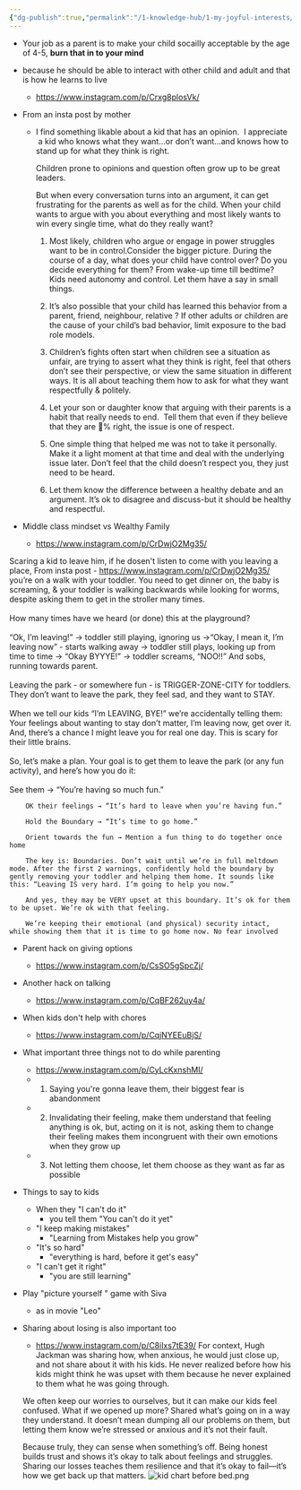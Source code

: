 ```yaml
---
{"dg-publish":true,"permalink":"/1-knowledge-hub/1-my-joyful-interests/parenting/parenting/","noteIcon":""}
---
```


- Your job as a parent is to make your child socailly acceptable by the age of 4-5, **burn that in to your mind**
- because he should be able to interact with other child and adult and that is how he learns to live
	- https://www.instagram.com/p/Crxg8plosVk/


- From an insta post by mother
	- I find something likable about a kid that has an opinion.  I appreciate  a kid who knows what they want…or don’t want…and knows how to stand up for what they think is right.  
  
		Children prone to opinions and question often grow up to be great leaders.    
	  
		But when every conversation turns into an argument, it can get frustrating for the parents as well as for the child. When your child wants to argue with you about everything and most likely wants to win every single time, what do they really want?  
		  
		1. Most likely, children who argue or engage in power struggles want to be in control.Consider the bigger picture. During the course of a day, what does your child have control over? Do you decide everything for them? From wake-up time till bedtime? Kids need autonomy and control. Let them have a say in small things.  
		  
		2. It’s also possible that your child has learned this behavior from a parent, friend, neighbour, relative ? If other adults or children are the cause of your child’s bad behavior, limit exposure to the bad role models.  
		  
		3. Children’s fights often start when children see a situation as unfair, are trying to assert what they think is right, feel that others don’t see their perspective, or view the same situation in different ways. It is all about teaching them how to ask for what they want respectfully & politely.  
		  
		4. Let your son or daughter know that arguing with their parents is a habit that really needs to end.  Tell them that even if they believe that they are 💯% right, the issue is one of respect.  
		  
		5. One simple thing that helped me was not to take it personally. Make it a light moment at that time and deal with the underlying issue later. Don’t feel that the child doesn’t respect you, they just need to be heard.  
		  
		6. Let them know the difference between a healthy debate and an argument. It’s ok to disagree and discuss-but it should be healthy and respectful.



- Middle class mindset vs Wealthy Family
	- https://www.instagram.com/p/CrDwjO2Mg35/


Scaring a kid to leave him, if he dosen't listen to come with you leaving a place, From insta post
			-  https://www.instagram.com/p/CrDwjO2Mg35/
		you’re on a walk with your toddler. You need to get dinner on, the baby is screaming, & your toddler is walking backwards while looking for worms, despite asking them to get in the stroller many times. ⁠  
		⁠  
		How many times have we heard (or done) this at the playground?  
		⁠  
		“Ok, I’m leaving!” → toddler still playing, ignoring us →“Okay, I mean it, I’m leaving now” - starts walking away → toddler still plays, looking up from time to time → “Okay BYYYE!” → toddler screams, “NOO!!” And sobs, running towards parent.⁠  
		⁠  
		Leaving the park - or somewhere fun - is TRIGGER-ZONE-CITY for toddlers. They don’t want to leave the park, they feel sad, and they want to STAY. ⁠  
		⁠  
		When we tell our kids “I’m LEAVING, BYE!” we’re accidentally telling them: Your feelings about wanting to stay don’t matter, I’m leaving now, get over it. And, there’s a chance I might leave you for real one day.⁠ This is scary for their little brains.⁠  
		⁠  
		So, let’s make a plan. Your goal is to get them to leave the park (or any fun activity), and here’s how you do it:⁠  
		⁠  
		See them → “You’re having so much fun.”⁠ ⁠  
		  
		OK their feelings → “It’s hard to leave when you’re having fun.”⁠ ⁠  
		  
		Hold the Boundary → “It’s time to go home.”⁠ ⁠  
		  
		Orient towards the fun → Mention a fun thing to do together once home⁠ ⁠  
		⁠  
		The key is: Boundaries. Don’t wait until we’re in full meltdown mode. After the first 2 warnings, confidently hold the boundary by gently removing your toddler and helping them home. It sounds like this: “Leaving IS very hard. I’m going to help you now.”⁠  
		⁠  
		And yes, they may be VERY upset at this boundary. It’s ok for them to be upset. We’re ok with that feeling. ⁠  
		⁠  
		We’re keeping their emotional (and physical) security intact, while showing them that it is time to go home now. No fear involved


- Parent hack on giving options
	- https://www.instagram.com/p/CsSO5gSpcZj/
- Another hack on talking
	- https://www.instagram.com/p/CqBF262uy4a/
- When kids don't help with chores
	- https://www.instagram.com/p/CqjNYEEuBjS/

- What important three things not to do while parenting
	- https://www.instagram.com/p/CyLcKxnshMI/
	- 1. Saying you're gonna leave them, their biggest fear is abandonment
	- 2. Invalidating their feeling, make them understand that feeling anything is ok, but, acting on it is not, asking them to change their feeling makes them incongruent with their own emotions when they grow up
	- 3. Not letting them choose, let them choose as they want as far as possible

- Things to say to kids
	- When they "I can't do it"
		- you tell them "You can't do it yet"
	- "I keep making mistakes"
		- "Learning from Mistakes help you grow"
	- "It's so hard"
		- "everything is hard, before it get's easy"
	- "I can't get it right"
		- "you are still learning"

- Play "picture yourself " game with Siva
	- as in movie "Leo"

- Sharing about losing is also important too
	- https://www.instagram.com/p/C8ilxs7tE39/
	For context, Hugh Jackman was sharing how, when anxious, he would just close up, and not share about it with his kids. He never realized before how his kids might think he was upset with them because he never explained to them what he was going through.  
	  
	We often keep our worries to ourselves, but it can make our kids feel confused. What if we opened up more? Shared what’s going on in a way they understand. It doesn’t mean dumping all our problems on them, but letting them know we’re stressed or anxious and it’s not their fault.  
	  
	Because truly, they can sense when something’s off. Being honest builds trust and shows it’s okay to talk about feelings and struggles. Sharing our losses teaches them resilience and that it’s okay to fail—it’s how we get back up that matters.
	![kid chart before bed.png](/img/user/Obsidian%20Functional%20Stuff/z-All%20pdfs,%20Images%20&%20Small%20Excalidraws/kid%20chart%20before%20bed.png)